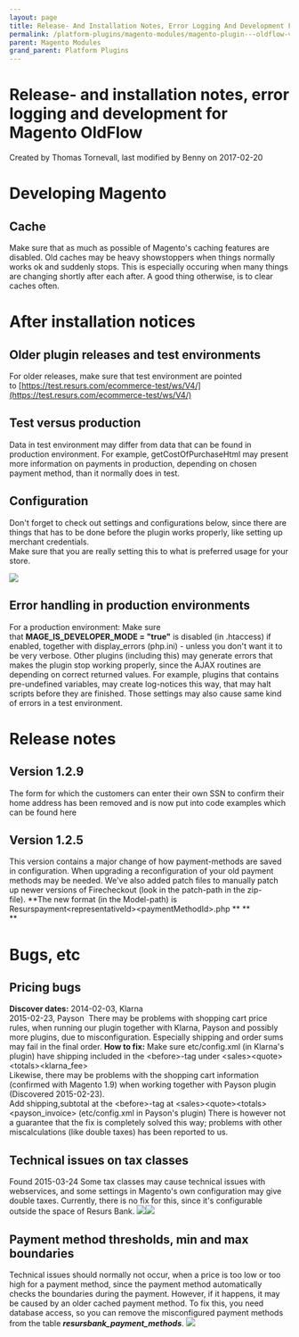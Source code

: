 ```yaml
---
layout: page
title: Release- And Installation Notes, Error Logging And Development For Magento Oldflow
permalink: /platform-plugins/magento-modules/magento-plugin---oldflow-version/4653139/
parent: Magento Modules
grand_parent: Platform Plugins
---
```




# Release- and installation notes, error logging and development for Magento OldFlow 
Created by Thomas Tornevall, last modified by Benny on 2017-02-20
# **Developing Magento**
## Cache
Make sure that as much as possible of Magento's caching features are
disabled. Old caches may be heavy showstoppers when things normally
works ok and suddenly stops. This is especially occuring when many
things are changing shortly after each after. A good thing otherwise, is
to clear caches often.
 
# **After installation notices**
## Older plugin releases and test environments
For older releases, make sure that test environment are pointed
to [https://test.resurs.com/ecommerce-test/ws/V4/](https://test.resurs.com/ecommerce-test/ws/V4/)
## Test versus production
Data in test environment may differ from data that can be found in
production environment. For example, getCostOfPurchaseHtml may present
more information on payments in production, depending on chosen payment
method, than it normally does in test.
## Configuration
Don't forget to check out settings and configurations below, since there
are things that has to be done before the plugin works properly, like
setting up merchant credentials.  
Make sure that you are really setting this to what is preferred usage
for your store.  
  
![](../../../../attachments/1476277/4161545.png)
## Error handling in production environments
For a production environment: Make sure that **MAGE_IS_DEVELOPER_MODE =
"true"** is disabled (in .htaccess) if enabled, together with
display_errors (php.ini) - unless you don't want it to be very verbose.
Other plugins (including this) may generate errors that makes the plugin
stop working properly, since the AJAX routines are depending on correct
returned values. For example, plugins that contains pre-undefined
variables, may create log-notices this way, that may halt scripts before
they are finished. Those settings may also cause same kind of errors in
a test environment.
 
# **Release notes**
## Version 1.2.9
The form for which the customers can enter their own SSN to confirm
their home address has been removed and is now put into code examples
which can be found here
## Version 1.2.5
This version contains a major change of how payment-methods are saved in
configuration. When upgrading a reconfiguration of your old payment
methods may be needed. We've also added patch files to manually patch up
newer versions of Firecheckout (look in the patch-path in the
zip-file). **The new format (in the Model-path) is
Resurspayment\<representativeId\>\<paymentMethodId\>.php **
**  
**
# **Bugs, etc**
## Pricing bugs
**Discover dates:**
2014-02-03, Klarna   
2015-02-23, Payson 
There may be problems with shopping cart price rules, when running our
plugin together with Klarna, Payson and possibly more plugins, due to
misconfiguration. Especially shipping and order sums may fail in the
final order.
**How to fix:**
Make sure etc/config.xml (in Klarna's plugin) have shipping included in
the \<before\>-tag under \<sales\>\<quote\>\<totals\>\<klarna_fee\>  
Likewise, there may be problems with the shopping cart information
(confirmed with Magento 1.9) when working together with Payson plugin
(Discovered 2015-02-23).  
Add shipping,subtotal at the \<before\>-tag
at \<sales\>\<quote\>\<totals\>\<payson_invoice\> (etc/config.xml in
Payson's plugin)
There is however not a guarantee that the fix is completely solved this
way; problems with other miscalculations (like double taxes) has been
reported to us.
## Technical issues on tax classes
Found 2015-03-24
Some tax classes may cause technical issues with webservices, and some
settings in Magento's own configuration may give double taxes.
Currently, there is no fix for this, since it's configurable outside the
space of Resurs Bank.
![](../../../../attachments/4653139/4653146.png)![](../../../../attachments/4653139/4653147.png)
## Payment method thresholds, min and max boundaries
Technical issues should normally not occur, when a price is too low or
too high for a payment method, since the payment method automatically
checks the boundaries during the payment. However, if it happens, it may
be caused by an older cached payment method. To fix this, you need
database access, so you can remove the misconfigured payment methods
from the table ***resursbank_payment_methods***.
![](../../../../attachments/4653139/4653151.png)
 
